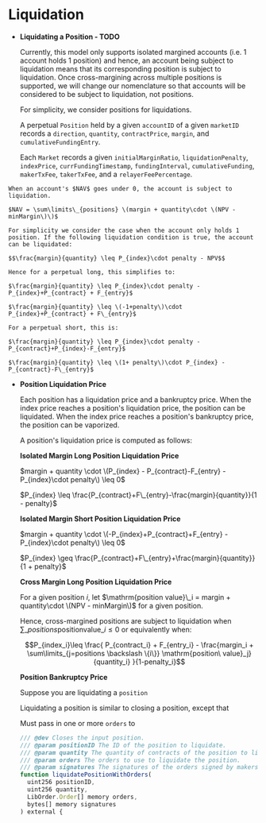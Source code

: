 # Liquidation

* **Liquidating a Position - TODO**

  Currently, this model only supports isolated margined accounts \(i.e. 1 account holds 1 position\) and hence, an account being subject to liquidation means that its corresponding position is subject to liquidation. Once cross-margining across multiple positions is supported, we will change our nomenclature so that accounts will be considered to be subject to liquidation, not positions.

  For simplicity, we consider positions for liquidations.

  A perpetual `Position` held by a given `accountID` of a given `marketID` records a `direction`, `quantity`, `contractPrice`, `margin`, and `cumulativeFundingEntry`.

  Each `Market` records a given `initialMarginRatio`, `liquidationPenalty`, `indexPrice`, `currFundingTimestamp`, `fundingInterval`, `cumulativeFunding`, `makerTxFee`, `takerTxFee`, and a `relayerFeePercentage`.

```text
When an account's $NAV$ goes under 0, the account is subject to liquidation.

$NAV = \sum\limits\_{positions} \(margin + quantity\cdot \(NPV - minMargin\)\)$

For simplicity we consider the case when the account only holds 1 position. If the following liquidation condition is true, the account can be liquidated:

$$\frac{margin}{quantity} \leq P_{index}\cdot penalty - NPV$$

Hence for a perpetual long, this simplifies to:

$\frac{margin}{quantity} \leq P_{index}\cdot penalty - P_{index}+P_{contract} + F_{entry}$

$\frac{margin}{quantity} \leq \(-1+penalty\)\cdot P_{index}+P_{contract} + F\_{entry}$

For a perpetual short, this is:

$\frac{margin}{quantity} \leq P_{index}\cdot penalty - P_{contract}+P_{index}-F_{entry}$

$\frac{margin}{quantity} \leq \(1+ penalty\)\cdot P_{index} - P_{contract}-F\_{entry}$
```

* **Position Liquidation Price**

  Each position has a liquidation price and a bankruptcy price. When the index price reaches a position's liquidation price, the position can be liquidated. When the index price reaches a position's bankruptcy price, the position can be vaporized.

  A position's liquidation price is computed as follows:

  **Isolated Margin Long Position Liquidation Price**

  $margin + quantity \cdot \(P_{index} - P_{contract}-F_{entry} - P_{index}\cdot penalty\) \leq 0$

  $P_{index} \leq \frac{P_{contract}+F\_{entry}-\frac{margin}{quantity}}{1 - penalty}$

  **Isolated Margin Short Position Liquidation Price**

  $margin + quantity \cdot \(-P_{index}+P_{contract}+F_{entry} - P_{index}\cdot penalty\) \leq 0$

  $P_{index} \geq \frac{P_{contract}+F\_{entry}+\frac{margin}{quantity}}{1 + penalty}$

  **Cross Margin Long Position Liquidation Price**

  For a given position $i$, let $\mathrm{position value}\_i = margin + quantity\cdot \(NPV - minMargin\)$ for a given position.

  Hence, cross-margined positions are subject to liquidation when $\sum\limits\_{positions} \mathrm{position value}\_i \leq 0$ or equivalently when:

  $$P_{index_i}\leq \frac{ P_{contract_i} + F_{entry_i} - \frac{margin_i + \sum\limits_{j=positions \backslash \{i\}} \mathrm{position\ value}_j}{quantity_i} }{1-penalty_i}$$

  **Position Bankruptcy Price**

  Suppose you are liquidating a `position`

  Liquidating a position is similar to closing a position, except that

  Must pass in one or more `orders` to

  ```jsx
  /// @dev Closes the input position.
  /// @param positionID The ID of the position to liquidate.
  /// @param quantity The quantity of contracts of the position to liquidate.
  /// @param orders The orders to use to liquidate the position.
  /// @param signatures The signatures of the orders signed by makers.
  function liquidatePositionWithOrders(
    uint256 positionID,
    uint256 quantity,
    LibOrder.Order[] memory orders,
    bytes[] memory signatures
  ) external {
  ```

